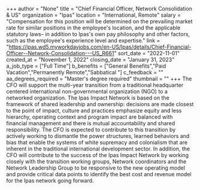 +++
author = "None"
title = "Chief Financial Officer, Network Consolidation & US"
organization = "Ipas"
location = "International, Remote"
salary = "Compensation for this position will be determined on the prevailing market rate for similar positions in the employee's location, and the applicable statutory laws– in addition to Ipas's own pay philosophy and other factors, such as the employee's experience level and expertise."
link = "https://ipas.wd5.myworkdayjobs.com/en-US/Ipas/details/Chief-Financial-Officer--Network-Consolidation---US_R661"
sort_date = "2022-11-01"
created_at = "November 1, 2022"
closing_date = "January 31, 2023"
a_job_type = ["Full Time"]
b_benefits = ["General Benefits","Paid Vacation","Permanently Remote","Sabbatical "]
c_feedback = ""
aa_degrees_required = "Master's degree required"
thumbnail = ""
+++
The CFO will support the multi-year transition from a traditional headquarter centered international non-governmental organization (NGO) to a networked organization. The Ipas Impact Network is based on the framework of shared leadership and ownership: decisions are made closest to the point of impact, culture and practices emphasize equity and less hierarchy, operating context and program impact are balanced with financial management and there is mutual accountability and shared responsibility. The CFO is expected to contribute to this transition by actively working to dismantle the power structures, learned behaviors and bias that enable the systems of white supremacy and colonialism that are inherent in the traditional international development sector. In addition, the CFO will contribute to the success of the Ipas Impact Network by working closely with the transition working groups, Network
coordinators and the Network Leadership Group to be responsive to the new operating model and provide critical data points to identify the best cost and revenue model for the Ipas network going forward.